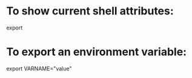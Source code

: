 # To show current shell attributes:
export

# To export an environment variable:
export VARNAME="value"
